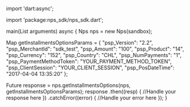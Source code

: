 import 'dart:async';

import 'package:nps_sdk/nps_sdk.dart';

main(List<String> arguments) async {
  Nps nps = new Nps(sandbox);

  Map getInstallmentsOptionsParams = {
        "psp_Version": "2.2",
        "psp_MerchantId": "sdk_test",
        "psp_Amount": "100",
        "psp_Product": "14",
        "psp_Currency": "152",
        "psp_Country": "CHL",
        "psp_NumPayments": "1",
        "psp_PaymentMethodToken": "YOUR_PAYMENT_METHOD_TOKEN",
        "psp_ClientSession": "YOUR_CLIENT_SESSION",
        "psp_PosDateTime": "2017-04-04 13:35:20"
    };
    
  Future response = nps.getInstallmentsOptions(nps, getInstallmentsOptionsParams);
  response
    .then((resp) {
      //Handle your response here
    })
    .catchError((error) {
      //Handle your error here
    });
}
